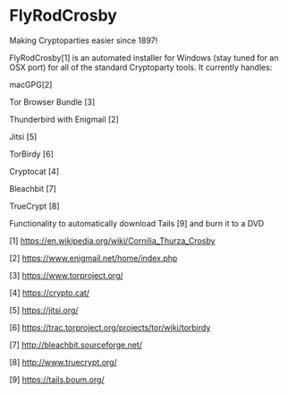FlyRodCrosby
============

Making Cryptoparties easier since 1897!

FlyRodCrosby[1] is an automated installer for Windows (stay tuned for an OSX port) for all of the standard Cryptoparty tools.  It currently handles:

macGPG[2]

Tor Browser Bundle [3]

Thunderbird with Enigmail [2]

Jitsi [5]

TorBirdy [6]

Cryptocat [4]

Bleachbit [7]

TrueCrypt [8]

Functionality to automatically download Tails [9] and burn it to a DVD

[1] https://en.wikipedia.org/wiki/Cornilia_Thurza_Crosby

[2] https://www.enigmail.net/home/index.php

[3] https://www.torproject.org/

[4] https://crypto.cat/

[5] https://jitsi.org/

[6] https://trac.torproject.org/projects/tor/wiki/torbirdy

[7] http://bleachbit.sourceforge.net/

[8] http://www.truecrypt.org/

[9] https://tails.boum.org/


